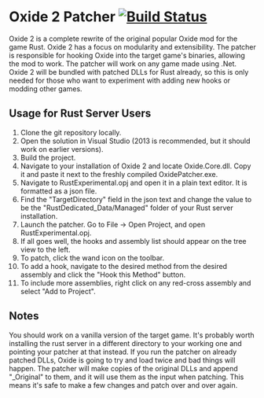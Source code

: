 Oxide 2 Patcher [![Build Status](https://travis-ci.org/RustOxide/Oxide-2-Patcher.png)](https://travis-ci.org/RustOxide/Oxide-2-Patcher)
===============

Oxide 2 is a complete rewrite of the original popular Oxide mod for the game Rust.
Oxide 2 has a focus on modularity and extensibility.
The patcher is responsible for hooking Oxide into the target game's binaries, allowing the mod to work.
The patcher will work on any game made using .Net.
Oxide 2 will be bundled with patched DLLs for Rust already, so this is only needed for those who want to experiment with adding new hooks or modding other games.

Usage for Rust Server Users
----------------------------------

 1. Clone the git repository locally.
 2. Open the solution in Visual Studio (2013 is recommended, but it should work on earlier versions).
 3. Build the project.
 4. Navigate to your installation of Oxide 2 and locate Oxide.Core.dll. Copy it and paste it next to the freshly compiled OxidePatcher.exe.
 5. Navigate to RustExperimental.opj and open it in a plain text editor. It is formatted as a json file.
 6. Find the "TargetDirectory" field in the json text and change the value to be the "RustDedicated_Data/Managed" folder of your Rust server installation.
 7. Launch the patcher. Go to File -> Open Project, and open RustExperimental.opj.
 8. If all goes well, the hooks and assembly list should appear on the tree view to the left.
 9. To patch, click the wand icon on the toolbar.
 10. To add a hook, navigate to the desired method from the desired assembly and click the "Hook this Method" button.
 11. To include more assemblies, right click on any red-cross assembly and select "Add to Project".

Notes
-----

You should work on a vanilla version of the target game.
It's probably worth installing the rust server in a different directory to your working one and pointing your patcher at that instead.
If you run the patcher on already patched DLLs, Oxide is going to try and load twice and bad things will happen.
The patcher will make copies of the original DLLs and append "_Original" to them, and it will use them as the input when patching.
This means it's safe to make a few changes and patch over and over again.
